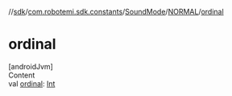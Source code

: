 //[sdk](../../../../index.md)/[com.robotemi.sdk.constants](../../index.md)/[SoundMode](../index.md)/[NORMAL](index.md)/[ordinal](ordinal.md)



# ordinal  
[androidJvm]  
Content  
val [ordinal](ordinal.md): [Int](https://kotlinlang.org/api/latest/jvm/stdlib/kotlin/-int/index.html)  



